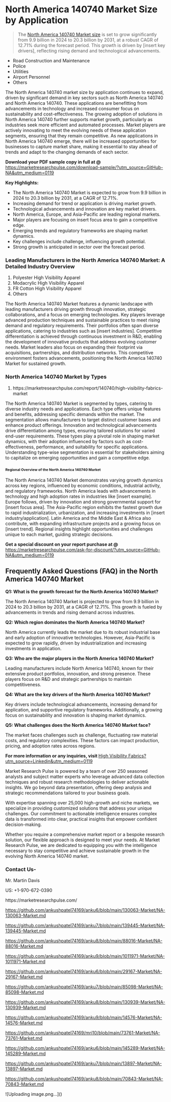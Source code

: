 <h1>North America 140740 Market&nbsp;Size by Application</h1><blockquote><p>The <a href="https://marketresearchpulse.com/download-sample/?utm_source=GitHub-NA&amp;utm_medium=0119">North America 140740 Market size</a> is set to grow significantly from 9.9 billion in 2024 to 20.3 billion by 2031, at a robust CAGR of 12.71% during the forecast period. This growth is driven by [insert key drivers], reflecting rising demand and technological advancements.</p></blockquote><ul><li>Road Construction and Maintenance<li> Police<li> Utilities<li> Airport Personnel<li> Others</li></ul><p>The North America 140740 market size by application continues to expand, driven by significant demand in key sectors such as North America 140740 and North America 140740. These applications are benefitting from advancements in technology and increased consumer focus on sustainability and cost-effectiveness. The growing adoption of solutions in North America 140740 further supports market growth, particularly as industries seek more efficient and automated processes. Market players are actively innovating to meet the evolving needs of these application segments, ensuring that they remain competitive. As new applications in North America 140740 emerge, there will be increased opportunities for businesses to capture market share, making it essential to stay ahead of trends and adapt to the changing demands of each sector.</p><p><strong>Download your PDF sample copy in full at @ </strong><a href="https://marketresearchpulse.com/download-sample/?utm_source=GitHub-NA&amp;utm_medium=0119">https://marketresearchpulse.com/download-sample/?utm_source=GitHub-NA&amp;utm_medium=0119</a></p><p><strong>Key Highlights: </strong></p><ul><li>The North America 140740 Market is expected to grow from 9.9 billion in 2024 to 20.3 billion by 2031, at a CAGR of 12.71%.</li><li>Increasing demand for trend or application is driving market growth.</li><li>Technological advancements and innovation are key market drivers.</li><li>North America, Europe, and Asia-Pacific are leading regional markets.</li><li>Major players are focusing on insert focus area to gain a competitive edge.</li><li>Emerging trends and regulatory frameworks are shaping market dynamics.</li><li>Key challenges include challenge, influencing growth potential.</li><li>Strong growth is anticipated in sector over the forecast period.</li></ul><h3>Leading Manufacturers in the North America 140740 Market: A Detailed Industry Overview</h3><ol><li>Polyester High Visibility Apparel<li> Modacrylic High Visibility Apparel<li> FR Cotton High Visibility Apparel<li> Others</li></ol><div class="flex max-w-full flex-col flex-grow"><div class="min-h-8 text-message flex w-full flex-col items-end gap-2 whitespace-normal break-words [.text-message+&amp;]:mt-5" dir="auto" data-message-author-role="assistant" data-message-id="fd8432e4-4910-450d-b182-61b7bfb0a01f" data-message-model-slug="gpt-4o"><div class="flex w-full flex-col gap-1 empty:hidden first:pt-[3px]"><div class="markdown prose w-full break-words dark:prose-invert light"><p>The North America 140740 Market features a dynamic landscape with leading manufacturers driving growth through innovation, strategic collaborations, and a focus on emerging technologies. Key players leverage advanced production techniques and sustainable practices to meet rising demand and regulatory requirements. Their portfolios often span diverse applications, catering to industries such as [insert industries]. Competitive differentiation is achieved through continuous investment in R&amp;D, enabling the development of innovative products that address evolving customer needs. Market leaders also focus on expanding their footprint via acquisitions, partnerships, and distribution networks. This competitive environment fosters advancements, positioning the North America 140740 Market for sustained growth.</p></div></div></div></div><h3>North America 140740 Market by Types</h3><ol><li>https://marketresearchpulse.com/report/140740/high-visibility-fabrics-market</li></ol><div class="flex max-w-full flex-col flex-grow"><div class="min-h-8 text-message flex w-full flex-col items-end gap-2 whitespace-normal break-words [.text-message+&amp;]:mt-5" dir="auto" data-message-author-role="assistant" data-message-id="084470be-0bb7-4664-bddf-5156b4f41249" data-message-model-slug="gpt-4o-mini"><div class="flex w-full flex-col gap-1 empty:hidden first:pt-[3px]"><div class="markdown prose w-full break-words dark:prose-invert light"><p>The North America 140740 Market is segmented by types, catering to diverse industry needs and applications. Each type offers unique features and benefits, addressing specific demands within the market. The segmentation allows manufacturers to target distinct customer bases and enhance product offerings. Innovation and technological advancements drive differentiation among types, ensuring tailored solutions for varied end-user requirements. These types play a pivotal role in shaping market dynamics, with their adoption influenced by factors such as cost-effectiveness, performance, and suitability for specific applications. Understanding type-wise segmentation is essential for stakeholders aiming to capitalize on emerging opportunities and gain a competitive edge.</p></div></div></div></div><h3><span style="font-size: 11px;">Regional Overview of the North America 140740 Market</span></h3><div class="flex max-w-full flex-col flex-grow"><div class="min-h-8 text-message flex w-full flex-col items-end gap-2 whitespace-normal break-words [.text-message+&amp;]:mt-5" dir="auto" data-message-author-role="assistant" data-message-id="e9038762-ce64-4e30-91c9-9bd413514231" data-message-model-slug="gpt-4o-mini"><div class="flex w-full flex-col gap-1 empty:hidden first:pt-[3px]"><div class="markdown prose w-full break-words dark:prose-invert light"><p>The North America 140740 Market demonstrates varying growth dynamics across key regions, influenced by economic conditions, industrial activity, and regulatory frameworks. North America leads with advancements in technology and high adoption rates in industries like [insert example]. Europe follows, driven by innovation and strong governmental support for [insert focus area]. The Asia-Pacific region exhibits the fastest growth due to rapid industrialization, urbanization, and increasing investments in [insert industry/application]. Latin America and the Middle East &amp; Africa also contribute, with expanding infrastructure projects and a growing focus on [insert trend]. Regional insights highlight opportunities and challenges unique to each market, guiding strategic decisions.</p></div></div></div></div><p><strong>Get a special discount on your report purchase at @ </strong><a href="https://marketresearchpulse.com/ask-for-discount/?utm_source=GitHub-NA&amp;utm_medium=0119">https://marketresearchpulse.com/ask-for-discount/?utm_source=GitHub-NA&amp;utm_medium=0119</a></p><h2>Frequently Asked Questions (FAQ) in the North America 140740 Market</h2><p><strong>Q1: What is the growth forecast for the North America 140740 Market?</strong></p><p>The North America 140740 Market is projected to grow from 9.9 billion in 2024 to 20.3 billion by 2031, at a CAGR of 12.71%. This growth is fueled by advancements in trends and rising demand across industries.</p><p><strong>Q2: Which region dominates the North America 140740 Market?</strong></p><p>North America currently leads the market due to its robust industrial base and early adoption of innovative technologies. However, Asia-Pacific is expected to grow rapidly, driven by industrialization and increasing investments in application.</p><p><strong>Q3: Who are the major players in the North America 140740 Market?</strong></p><p>Leading manufacturers include North America 140740, known for their extensive product portfolios, innovation, and strong presence. These players focus on R&amp;D and strategic partnerships to maintain competitiveness.</p><p><strong>Q4: What are the key drivers of the North America 140740 Market?</strong></p><p>Key drivers include technological advancements, increasing demand for application, and supportive regulatory frameworks. Additionally, a growing focus on sustainability and innovation is shaping market dynamics.</p><p><strong>Q5: What challenges does the North America 140740 Market face?</strong></p><p>The market faces challenges such as challenge, fluctuating raw material costs, and regulatory complexities. These factors can impact production, pricing, and adoption rates across regions.</p><p><strong>For more information or any inquiries, visit&nbsp;</strong><a href="High Visibility Fabrics?utm_source=Linkedin&utm_medium=0119">High Visibility Fabrics?utm_source=Linkedin&utm_medium=0119</a></p><p>Market Research Pulse is powered by a team of over 250 seasoned analysts and subject matter experts who leverage advanced data collection techniques and robust research methodologies to deliver actionable insights. We go beyond data presentation, offering deep analysis and strategic recommendations tailored to your business goals.</p><p>With expertise spanning over 25,000 high-growth and niche markets, we specialize in providing customized solutions that address your unique challenges. Our commitment to actionable intelligence ensures complex data is transformed into clear, practical insights that empower confident decision-making.</p><p>Whether you require a comprehensive market report or a bespoke research solution, our flexible approach is designed to meet your needs. At Market Research Pulse, we are dedicated to equipping you with the intelligence necessary to stay competitive and achieve sustainable growth in the evolving North America 140740 market.</p><h3><strong>Contact Us-</strong></h3><p>Mr. Martin Davis</p><p>US: +1-970-672-0390</p><p>https://marketresearchpulse.com/</p><p><a href="https://github.com/ankushpatel74169/anku6/blob/main/130063-Market/NA-130063-Market.md">https://github.com/ankushpatel74169/anku6/blob/main/130063-Market/NA-130063-Market.md</a></p><p><a href="https://github.com/ankushpatel74169/anku7/blob/main/139445-Market/NA-139445-Market.md">https://github.com/ankushpatel74169/anku7/blob/main/139445-Market/NA-139445-Market.md</a></p><p><a href="https://github.com/ankushpatel74169/anku8/blob/main/88016-Market/NA-88016-Market.md">https://github.com/ankushpatel74169/anku8/blob/main/88016-Market/NA-88016-Market.md</a></p><p><a href="https://github.com/ankushpatel74169/anku9/blob/main/1011971-Market/NA-1011971-Market.md">https://github.com/ankushpatel74169/anku9/blob/main/1011971-Market/NA-1011971-Market.md</a></p><p><a href="https://github.com/ankushpatel74169/anku6/blob/main/29167-Market/NA-29167-Market.md">https://github.com/ankushpatel74169/anku6/blob/main/29167-Market/NA-29167-Market.md</a></p><p><a href="https://github.com/ankushpatel74169/anku7/blob/main/85098-Market/NA-85098-Market.md">https://github.com/ankushpatel74169/anku7/blob/main/85098-Market/NA-85098-Market.md</a></p><p><a href="https://github.com/ankushpatel74169/anku8/blob/main/130939-Market/NA-130939-Market.md">https://github.com/ankushpatel74169/anku8/blob/main/130939-Market/NA-130939-Market.md</a></p><p><a href="https://github.com/ankushpatel74169/anku9/blob/main/14576-Market/NA-14576-Market.md">https://github.com/ankushpatel74169/anku9/blob/main/14576-Market/NA-14576-Market.md</a></p><p><a href="https://github.com/ankushpatel74169/mri10/blob/main/73761-Market/NA-73761-Market.md">https://github.com/ankushpatel74169/mri10/blob/main/73761-Market/NA-73761-Market.md</a></p><p><a href="https://github.com/ankushpatel74169/anku6/blob/main/145289-Market/NA-145289-Market.md">https://github.com/ankushpatel74169/anku6/blob/main/145289-Market/NA-145289-Market.md</a></p><p><a href="https://github.com/ankushpatel74169/anku7/blob/main/13897-Market/NA-13897-Market.md">https://github.com/ankushpatel74169/anku7/blob/main/13897-Market/NA-13897-Market.md</a></p><p><a href="https://github.com/ankushpatel74169/anku8/blob/main/70843-Market/NA-70843-Market.md">https://github.com/ankushpatel74169/anku8/blob/main/70843-Market/NA-70843-Market.md</a></p>
![Uploading image.png…]()
